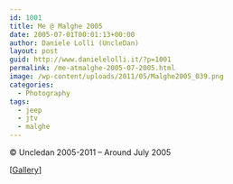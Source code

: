 ```yaml
---
id: 1001
title: Me @ Malghe 2005
date: 2005-07-01T00:01:13+00:00
author: Daniele Lolli (UncleDan)
layout: post
guid: http://www.danielelolli.it/?p=1001
permalink: /me-atmalghe-2005-07-2005.html
image: /wp-content/uploads/2011/05/Malghe2005_039.png
categories:
  - Photography
tags:
  - jeep
  - jtv
  - malghe
---
```

© Uncledan 2005-2011 &#8211; Around July 2005
  
[<a title="Malghe 2005" href="http://www.danielelolli.it/gallery/19-Malghe%202005/Malghe2005_039.jpg" target="_blank">Gallery</a>]